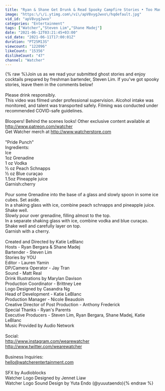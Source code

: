 ```yaml
---
title: "Ryan & Shane Get Drunk & Read Spooky Campfire Stories • Too Many Spirits"
image: "https:\/\/i.ytimg.com\/vi\/apV8vygJwvo\/hqdefault.jpg"
vid_id: "apV8vygJwvo"
categories: "Entertainment"
tags: ["Watcher","Steven Lim","Shane Madej"]
date: "2021-06-12T03:21:45+03:00"
vid_date: "2021-06-11T17:00:01Z"
duration: "PT25M13S"
viewcount: "122096"
likeCount: "15356"
dislikeCount: "47"
channel: "Watcher"
---
```

{% raw %}Join us as we read your submitted ghost stories and enjoy cocktails prepared by freshman bartender, Steven Lim. If you've got spooky stories, leave them in the comments below!<br /><br />Please drink responsibly. <br />This video was filmed under professional supervision. Alcohol intake was monitored, and talent was transported safely. Filming was conducted under recommended COVID-safe guidelines. <br /><br />Bloopers! Behind the scenes looks! Other exclusive content available at<br /><a rel="nofollow" target="blank" href="http://www.patreon.com/watcher">http://www.patreon.com/watcher</a><br />Get Watcher merch at <a rel="nofollow" target="blank" href="http://www.watcherstore.com">http://www.watcherstore.com</a><br /><br />&quot;Pride Punch&quot;<br />Ingredients:<br />Ice<br />1oz Grenadine<br />1 oz Vodka<br />½ oz Peach Schnapps<br />½ oz Blue curaçao<br />1.5oz Pineapple juice<br />Garnish:cherry<br /><br />Pour some Grenadine into the base of a glass and slowly spoon in some ice cubes. Set aside.<br />In a shaking glass with ice, combine peach schnapps and pineapple juice. Shake well.<br />Slowly pour over grenadine, filling almost to the top.<br />In a separate shaking glass with ice, combine vodka and blue curaçao. Shake well and carefully layer on top.<br />Garnish with a cherry.<br /><br />Created and Directed by Katie LeBlanc<br />Hosts - Ryan Bergara &amp; Shane Madej<br />Bartender - Steven Lim<br />Stories by YOU<br />Editor - Lauren Yamin<br />DP/Camera Operator - Jay Tran<br />Sound - Matt Real<br />Drink Illustrations by Marylan Davison<br />Production Coordinator - Brittney Lee<br />Logo Designed by Casandra Ng<br />Head of Development - Katie LeBlanc<br />Production Manager - Nicole Beaudoin<br />Creative Director of Post Production - Anthony Frederick<br />Special Thanks - Ryan's Parents<br />Executive Producers - Steven Lim, Ryan Bergara, Shane Madej, Katie LeBlanc<br />Music Provided by Audio Network<br /><br />Social:<br /><a rel="nofollow" target="blank" href="http://www.instagram.com/wearewatcher">http://www.instagram.com/wearewatcher</a><br /><a rel="nofollow" target="blank" href="http://www.twitter.com/wearewatcher">http://www.twitter.com/wearewatcher</a><br /><br />Business Inquiries: <br />hello@watcherentertainment.com<br /><br />SFX by Audioblocks<br />Watcher Logo Designed by Jennet Liaw<br />Watcher Logo Sound Design by Yuta Endo (@yuuutaendo){% endraw %}
